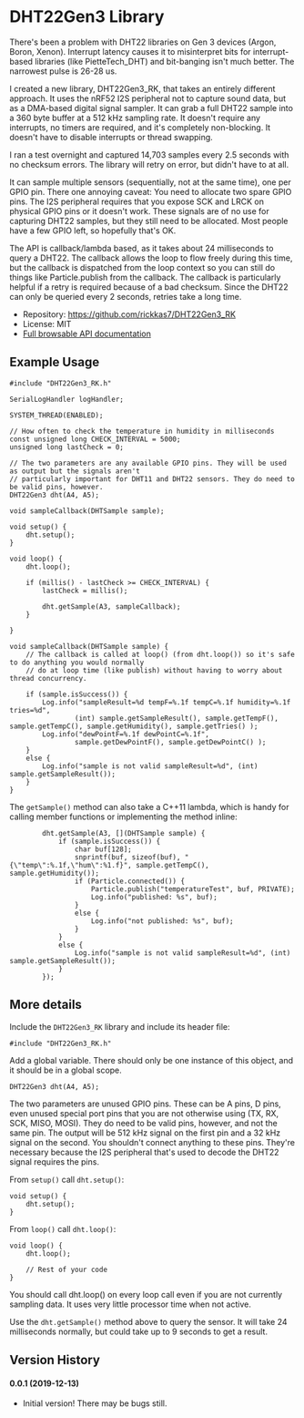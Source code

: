 # DHT22Gen3 Library

There's been a problem with DHT22 libraries on Gen 3 devices (Argon, Boron, Xenon). Interrupt latency causes it to misinterpret bits for interrupt-based libraries (like PietteTech_DHT) and bit-banging isn't much better. The narrowest pulse is 26-28 us. 

I created a new library, DHT22Gen3_RK, that takes an entirely different approach. It uses the nRF52 I2S peripheral not to capture sound data, but as a DMA-based digital signal sampler. It can grab a full DHT22 sample into a 360 byte buffer at a 512 kHz sampling rate. It doesn't require any interrupts, no timers are required, and it's completely non-blocking. It doesn't have to disable interrupts or thread swapping. 

I ran a test overnight and captured 14,703 samples every 2.5 seconds with no checksum errors. The library will retry on error, but didn't have to at all.

It can sample multiple sensors (sequentially, not at the same time), one per GPIO pin. There one annoying caveat: You need to allocate two spare GPIO pins. The I2S peripheral requires that you expose SCK and LRCK on physical GPIO pins or it doesn't work. These signals are of no use for capturing DHT22 samples, but they still need to be allocated. Most people have a few GPIO left, so hopefully that's OK.

The API is callback/lambda based, as it takes about 24 milliseconds to query a DHT22. The callback allows the loop to flow freely during this time, but the callback is dispatched from the loop context so you can still do things like Particle.publish from the callback. The callback is particularly helpful if a retry is required because of a bad checksum. Since the DHT22 can only be queried every 2 seconds, retries take a long time.

- Repository: https://github.com/rickkas7/DHT22Gen3_RK
- License: MIT
- [Full browsable API documentation](https://rickkas7.github.io/DHT22Gen3_RK/)

## Example Usage

```
#include "DHT22Gen3_RK.h"

SerialLogHandler logHandler;

SYSTEM_THREAD(ENABLED);

// How often to check the temperature in humidity in milliseconds
const unsigned long CHECK_INTERVAL = 5000;
unsigned long lastCheck = 0;

// The two parameters are any available GPIO pins. They will be used as output but the signals aren't
// particularly important for DHT11 and DHT22 sensors. They do need to be valid pins, however.
DHT22Gen3 dht(A4, A5);

void sampleCallback(DHTSample sample);

void setup() {
	dht.setup();
}

void loop() {
	dht.loop();

	if (millis() - lastCheck >= CHECK_INTERVAL) {
		lastCheck = millis();

		dht.getSample(A3, sampleCallback);
	}

}

void sampleCallback(DHTSample sample) {
	// The callback is called at loop() (from dht.loop()) so it's safe to do anything you would normally
	// do at loop time (like publish) without having to worry about thread concurrency.

	if (sample.isSuccess()) {
		Log.info("sampleResult=%d tempF=%.1f tempC=%.1f humidity=%.1f tries=%d",
				(int) sample.getSampleResult(), sample.getTempF(), sample.getTempC(), sample.getHumidity(), sample.getTries() );
		Log.info("dewPointF=%.1f dewPointC=%.1f",
				sample.getDewPointF(), sample.getDewPointC() );
	}
	else {
		Log.info("sample is not valid sampleResult=%d", (int) sample.getSampleResult());
	}
}

```

The `getSample()` method can also take a C++11 lambda, which is handy for calling member functions or implementing the method inline:

```
		dht.getSample(A3, [](DHTSample sample) {
			if (sample.isSuccess()) {
				char buf[128];
				snprintf(buf, sizeof(buf), "{\"temp\":%.1f,\"hum\":%1.f}", sample.getTempC(), sample.getHumidity());
				if (Particle.connected()) {
					Particle.publish("temperatureTest", buf, PRIVATE);
					Log.info("published: %s", buf);
				}
				else {
					Log.info("not published: %s", buf);
				}
			}
			else {
				Log.info("sample is not valid sampleResult=%d", (int) sample.getSampleResult());
			}
		});

```

## More details

Include the `DHT22Gen3_RK` library and include its header file:

```
#include "DHT22Gen3_RK.h"
```

Add a global variable. There should only be one instance of this object, and it should be in a global scope.

```
DHT22Gen3 dht(A4, A5);
```

The two parameters are unused GPIO pins. These can be A pins, D pins, even unused special port pins that you are not otherwise using (TX, RX, SCK, MISO, MOSI). They do need to be valid pins, however, and not the same pin. The output will be 512 kHz signal on the first pin and a 32 kHz signal on the second. You shouldn't connect anything to these pins. They're necessary because the I2S peripheral that's used to decode the DHT22 signal requires the pins.

From `setup()` call `dht.setup()`:

```
void setup() {
	dht.setup();
}
```

From `loop()` call `dht.loop()`:

```
void loop() {
	dht.loop();
	
	// Rest of your code
}
```

You should call dht.loop() on every loop call even if you are not currently sampling data. It uses very little processor time when not active.

Use the `dht.getSample()` method above to query the sensor. It will take 24 milliseconds normally, but could take up to 9 seconds to get a result.


## Version History

#### 0.0.1 (2019-12-13)

- Initial version! There may be bugs still.

